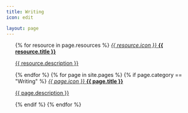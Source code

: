 ```yaml
---
title: Writing
icon: edit

layout: page
---
```

<article class="section container">
  <ul class="collection">
    {% for resource in page.resources %}
    <a class="collection-item avatar waves-effect waves-light" href="{{ resource.resource_path }}">
      <i class="material-icons circle teal">{{ resource.icon }}</i>
      <b class="title">{{ resource.title }}</b>
      <p>{{ resource.description }}</p>
    </a>
    {% endfor %}
    {% for page in site.pages %}
    {% if page.category == "Writing" %}
    <a class="collection-item avatar waves-effect waves-dark" href="{{ page.url }}">
      <i class="material-icons circle teal">{{ page.icon }}</i>
      <b class="title">{{ page.title }}</b>
      <p>{{ page.description }}</p>
    </a>
    {% endif %}
    {% endfor %}
  </ul>
</article>